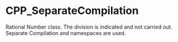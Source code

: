 # CPP_SeparateCompilation
Rational Number class. The division is indicated and not carried out. Separate Compilation and namespaces are used.

